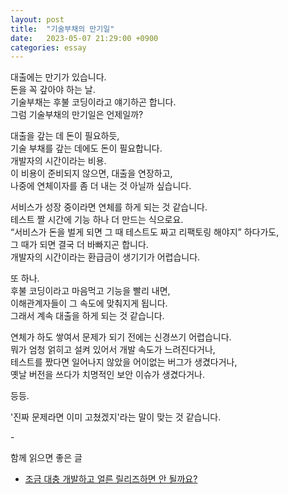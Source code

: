 ```yaml
---
layout: post
title:  "기술부채의 만기일"
date:   2023-05-07 21:29:00 +0900
categories: essay
---
```


대출에는 만기가 있습니다.  
돈을 꼭 갚아야 하는 날.  
기술부채는 후불 코딩이라고 얘기하곤 합니다.  
그럼 기술부채의 만기일은 언제일까?

대출을 갚는 데 돈이 필요하듯,  
기술 부채를 갚는 데에도 돈이 필요합니다.  
개발자의 시간이라는 비용.  
이 비용이 준비되지 않으면, 대출을 연장하고,  
나중에 연체이자를 좀 더 내는 것 아닐까 싶습니다.

서비스가 성장 중이라면 연체를 하게 되는 것 같습니다.  
테스트 짤 시간에 기능 하나 더 만드는 식으로요.  
“서비스가 돈을 벌게 되면 그 때 테스트도 짜고 리팩토링 해야지” 하다가도,  
그 때가 되면 결국 더 바빠지곤 합니다.  
개발자의 시간이라는 환급금이 생기기가 어렵습니다.

또 하나.  
후불 코딩이라고 마음먹고 기능을 빨리 내면,  
이해관계자들이 그 속도에 맞춰지게 됩니다.  
그래서 계속 대출을 하게 되는 것 같습니다.  

연체가 하도 쌓여서 문제가 되기 전에는 신경쓰기 어렵습니다.  
뭐가 엄청 얽히고 설켜 있어서 개발 속도가 느려진다거나,  
테스트를 짰다면 일어나지 않았을 어이없는 버그가 생겼다거나,  
옛날 버전을 쓰다가 치명적인 보안 이슈가 생겼다거나.

등등.

'진짜 문제라면 이미 고쳤겠지'라는 말이 맞는 것 같습니다.

\-

함께 읽으면 좋은 글

- [조금 대충 개발하고 얼른 릴리즈하면 안 될까요?](/essay/2023/04/21/engineering-roughly.html)
